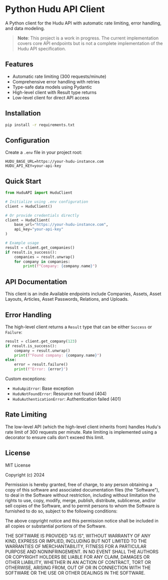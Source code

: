 # Python Hudu API Client

A Python client for the Hudu API with automatic rate limiting, error handling, and data modeling.

> **Note**: This project is a work in progress. The current implementation covers core API endpoints but is not a complete implementation of the Hudu API specification.

## Features

- Automatic rate limiting (300 requests/minute)
- Comprehensive error handling with retries
- Type-safe data models using Pydantic
- High-level client with Result type returns
- Low-level client for direct API access

## Installation

```bash
pip install -r requirements.txt
```

## Configuration

Create a `.env` file in your project root:

```env
HUDU_BASE_URL=https://your-hudu-instance.com
HUDU_API_KEY=your-api-key
```

## Quick Start

```python
from HuduAPI import HuduClient

# Initialize using .env configuration
client = HuduClient()

# Or provide credentials directly
client = HuduClient(
    base_url="https://your-hudu-instance.com",
    api_key="your-api-key"
)

# Example usage
result = client.get_companies()
if result.is_success():
    companies = result.unwrap()
    for company in companies:
        print(f"Company: {company.name}")
```

## API Documentation

This client is an indie Available endpoints include Companies, Assets, Asset Layouts, Articles, Asset Passwords, Relations, and Uploads.

## Error Handling

The high-level client returns a `Result` type that can be either `Success` or `Failure`:

```python
result = client.get_company(123)
if result.is_success():
    company = result.unwrap()
    print(f"Found company: {company.name}")
else:
    error = result.failure()
    print(f"Error: {error}")
```

Custom exceptions:
- `HuduApiError`: Base exception
- `HuduNotFoundError`: Resource not found (404)
- `HuduAuthenticationError`: Authentication failed (401)

## Rate Limiting

The low-level API (which the high-level client inherits from) handles Hudu's rate limit of 300 requests per minute. Rate limiting is implemented using a decorator to ensure calls don't exceed this limit.

## License

MIT License

Copyright (c) 2024

Permission is hereby granted, free of charge, to any person obtaining a copy
of this software and associated documentation files (the "Software"), to deal
in the Software without restriction, including without limitation the rights
to use, copy, modify, merge, publish, distribute, sublicense, and/or sell
copies of the Software, and to permit persons to whom the Software is
furnished to do so, subject to the following conditions:

The above copyright notice and this permission notice shall be included in all
copies or substantial portions of the Software.

THE SOFTWARE IS PROVIDED "AS IS", WITHOUT WARRANTY OF ANY KIND, EXPRESS OR
IMPLIED, INCLUDING BUT NOT LIMITED TO THE WARRANTIES OF MERCHANTABILITY,
FITNESS FOR A PARTICULAR PURPOSE AND NONINFRINGEMENT. IN NO EVENT SHALL THE
AUTHORS OR COPYRIGHT HOLDERS BE LIABLE FOR ANY CLAIM, DAMAGES OR OTHER
LIABILITY, WHETHER IN AN ACTION OF CONTRACT, TORT OR OTHERWISE, ARISING FROM,
OUT OF OR IN CONNECTION WITH THE SOFTWARE OR THE USE OR OTHER DEALINGS IN THE
SOFTWARE.